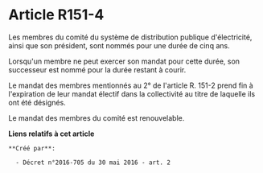 # Article R151-4

Les membres du comité du système de distribution publique d'électricité, ainsi que son président, sont nommés pour une durée
de cinq ans. 

Lorsqu'un membre ne peut exercer son mandat pour cette durée, son successeur est nommé pour la durée restant à courir. 

Le mandat des membres mentionnés au 2° de l'article R. 151-2 prend fin à l'expiration de leur mandat électif dans la
collectivité au titre de laquelle ils ont été désignés. 

Le mandat des membres du comité est renouvelable.

**Liens relatifs à cet article**

	**Créé par**:

	  - Décret n°2016-705 du 30 mai 2016 - art. 2
